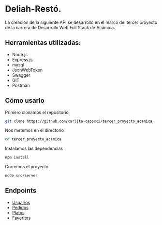 # Deliah-Restó.

La creación de la siguiente API se desarrolló en el marco del tercer proyecto de la carrera de Desarrollo Web Full Stack de Acámica.

## Herramientas utilizadas:

- Node.js
- Express.js
- mysql
- JsonWebToken
- Swagger
- GIT 
- Postman


## Cómo usarlo

Primero clonamos el repositorio

```bash
git clone https://github.com/carlita-capocci/tercer_proyecto_acamica
```

Nos metemos en el directorio

```bash
cd tercer_proyecto_acamica
``` 

Instalamos las dependencias

```bash
npm install
```

Corremos el proyecto 

```bash
node src/server
```

## Endpoints

- [Usuarios](./docs/usuarios.md)
- [Pedidos](./docs/pedidos.md)
- [Platos](./docs/platos.md)
- [Favoritos](./docs/favoritos.md)